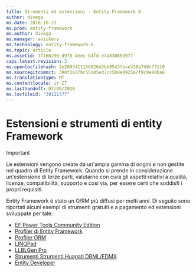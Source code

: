 ```yaml
---
title: Strumenti ed estensioni - Entity Framework 6
author: divega
ms.date: 2016-10-23
ms.prod: entity-framework
ms.author: divega
ms.manager: avickers
ms.technology: entity-framework-6
ms.topic: article
ms.assetid: 7f166290-d9f0-4eec-b4fd-e7a83068d977
caps.latest.revision: 3
ms.openlocfilehash: 2e2683411156926d3bb9543fbce338e749c77110
ms.sourcegitcommit: 390f3a37bc55105ed7cc5b0e0925b7f9c9e80ba6
ms.translationtype: MT
ms.contentlocale: it-IT
ms.lasthandoff: 07/09/2018
ms.locfileid: "39121377"
---
```

# <a name="entity-framework-tools--extensions"></a>Estensioni e strumenti di entity Framework
> [!IMPORTANT]  
> Le estensioni vengono create da un'ampia gamma di origini e non gestite nel quadro di Entity Framework. Quando si prende in considerazione un'estensione di terze parti, valutarne con cura gli aspetti relativi a qualità, licenze, compatibilità, supporto e così via, per essere certi che soddisfi i propri requisiti.

Entity Framework è stato un O/RM più diffusi per molti anni. Di seguito sono riportati alcuni esempi di strumenti gratuiti e a pagamento ed estensioni sviluppate per tale:    

- [EF Power Tools Community Edition](https://marketplace.visualstudio.com/items?itemName=ErikEJ.EntityFramework6PowerToolsCommunityEdition)
- [Profiler di Entity Framework](https://efprof.com)  
- [Profiler ORM](https://www.ormprofiler.com)  
- [LINQPad](https://www.linqpad.net)  
- [LLBLGen Pro](https://www.llblgen.com)  
- [Strumenti Strumenti Huagati DBML/EDMX](https://www.huagati.com/dbmltools)  
- [Entity Developer](https://www.devart.com/entitydeveloper)  
